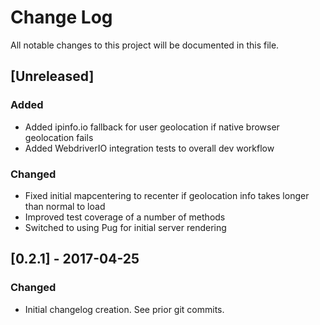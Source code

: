 # Change Log
All notable changes to this project will be documented in this file.

## [Unreleased]
### Added
- Added ipinfo.io fallback for user geolocation if native browser geolocation fails
- Added WebdriverIO integration tests to overall dev workflow

### Changed
- Fixed initial mapcentering to recenter if geolocation info takes longer than normal to load
- Improved test coverage of a number of methods
- Switched to using Pug for initial server rendering

## [0.2.1] - 2017-04-25
### Changed
- Initial changelog creation.  See prior git commits.
